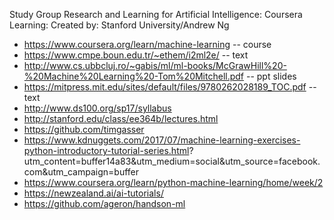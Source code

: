 
Study Group Research and Learning for Artificial Intelligence: 
Coursera Learning: Created by: Stanford University/Andrew Ng

* https://www.coursera.org/learn/machine-learning -- course
* https://www.cmpe.boun.edu.tr/~ethem/i2ml2e/ -- text
* http://www.cs.ubbcluj.ro/~gabis/ml/ml-books/McGrawHill%20-%20Machine%20Learning%20-Tom%20Mitchell.pdf -- ppt slides
* https://mitpress.mit.edu/sites/default/files/9780262028189_TOC.pdf -- text
* http://www.ds100.org/sp17/syllabus
* http://stanford.edu/class/ee364b/lectures.html
* https://github.com/timgasser
* https://www.kdnuggets.com/2017/07/machine-learning-exercises-python-introductory-tutorial-series.html? utm_content=buffer14a83&utm_medium=social&utm_source=facebook.com&utm_campaign=buffer
* https://www.coursera.org/learn/python-machine-learning/home/week/2
* https://newzealand.ai/ai-tutorials/
* https://github.com/ageron/handson-ml
